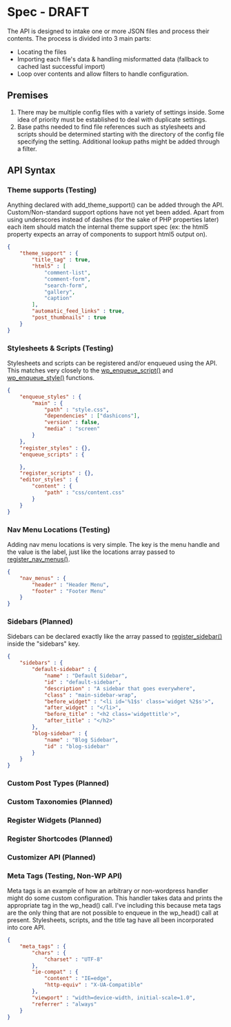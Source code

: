 # Spec - DRAFT

The API is designed to intake one or more JSON files and process their contents. The process is divided into 3 main parts:
* Locating the files
* Importing each file's data & handling misformatted data (fallback to cached last successful import)
* Loop over contents and allow filters to handle configuration.

## Premises
1. There may be multiple config files with a variety of settings inside. Some idea of priority must be established to deal with duplicate settings.
2. Base paths needed to find file references such as stylesheets and scripts should be determined starting with the directory of the config file specifying the setting. Additional lookup paths might be added through a filter.


## API Syntax

### Theme supports (Testing)
Anything declared with add_theme_support() can be added through the API. Custom/Non-standard support options have not yet been added. Apart from using underscores instead of dashes (for the sake of PHP properties later) each item should match the internal theme support spec (ex: the html5 property expects an array of components to support html5 output on).

```json
{
    "theme_support" : {
        "title_tag" : true,
        "html5" : [
			"comment-list",
			"comment-form",
			"search-form",
			"gallery",
			"caption"
		],
        "automatic_feed_links" : true,
        "post_thumbnails" : true
    }
}
```

### Stylesheets & Scripts (Testing)
Stylesheets and scripts can be registered and/or enqueued using the API. This matches very closely to the [wp_enqueue_script()](https://codex.wordpress.org/Function_Reference/wp_enqueue_script) and [wp_enqueue_style()](https://codex.wordpress.org/Function_Reference/wp_enqueue_style) functions.

```json
{
    "enqueue_styles" : {
        "main" : {
            "path" : "style.css",
            "dependencies" : ["dashicons"],
            "version" : false,
            "media" : "screen"
        }
    },
    "register_styles" : {},
    "enqueue_scripts" : {

    },
    "register_scripts" : {},
    "editor_styles" : {
        "content" : {
            "path" : "css/content.css"
        }
    }
}
```

### Nav Menu Locations (Testing)
Adding nav menu locations is very simple. The key is the menu handle and the value is the label, just like the locations array passed to [register_nav_menus()](https://codex.wordpress.org/Function_Reference/register_nav_menus).

```json
{
    "nav_menus" : {
        "header" : "Header Menu",
        "footer" : "Footer Menu"
    }
}
```

### Sidebars (Planned)
Sidebars can be declared exactly like the array passed to [register_sidebar()](https://codex.wordpress.org/Function_Reference/register_sidebar) inside the "sidebars" key.
```json
{
    "sidebars" : {
        "default-sidebar" : {
            "name" : "Default Sidebar",
            "id" : "default-sidebar",
            "description" : "A sidebar that goes everywhere",
            "class" : "main-sidebar-wrap",
            "before_widget" : "<li id='%1$s' class='widget %2$s'>",
            "after_widget" : "</li>",
            "before_title" : "<h2 class='widgettitle'>",
            "after_title" : "</h2>"
        },
        "blog-sidebar" : {
            "name" : "Blog Sidebar",
            "id" : "blog-sidebar"
        }
    }
}
```

### Custom Post Types (Planned)
### Custom Taxonomies (Planned)

### Register Widgets (Planned)
### Register Shortcodes (Planned)

### Customizer API (Planned)

### Meta Tags (Testing, Non-WP API)
Meta tags is an example of how an arbitrary or non-wordpress handler might do some custom configuration. This handler takes data and prints the appropriate <meta> tag in the wp_head() call. I've including this because meta tags are the only thing that are not possible to enqueue in the wp_head() call at present. Stylesheets, scripts, and the title tag have all been incorporated into core API.

```json
{
    "meta_tags" : {
		"chars" : {
			"charset" : "UTF-8"
		},
		"ie-compat" : {
			"content" : "IE=edge",
			"http-equiv" : "X-UA-Compatible"
		},
		"viewport" : "width=device-width, initial-scale=1.0",
		"referrer" : "always"
	}
}
```
